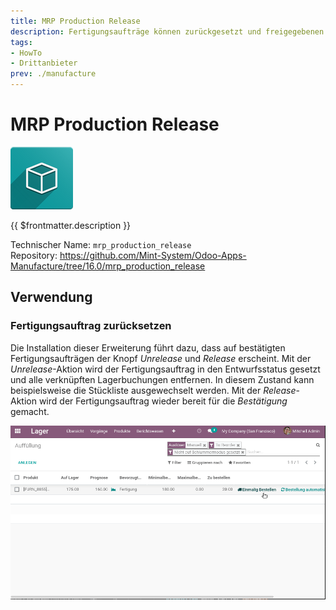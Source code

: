 ```yaml
---
title: MRP Production Release
description: Fertigungsaufträge können zurückgesetzt und freigegebenen werden.
tags:
- HowTo
- Drittanbieter
prev: ./manufacture
---
```

# MRP Production Release
![icon_oms_box](attachments/icon_oms_box.png)

{{ $frontmatter.description }}

Technischer Name: `mrp_production_release`\
Repository: <https://github.com/Mint-System/Odoo-Apps-Manufacture/tree/16.0/mrp_production_release>

## Verwendung

### Fertigungsauftrag zurücksetzen

Die Installation dieser Erweiterung führt dazu, dass auf bestätigten Fertigungsaufträgen der Knopf *Unrelease* und *Release* erscheint. Mit der *Unrelease*-Aktion wird der Fertigungsauftrag in den Entwurfsstatus gesetzt und alle verknüpften Lagerbuchungen entfernen. In diesem Zustand kann beispielsweise die Stückliste ausgewechselt werden. Mit der *Release*-Aktion wird der Fertigungsauftrag wieder bereit für die *Bestätigung* gemacht.

![MRP Production Release](attachments/MRP%20Production%20Release.gif)


